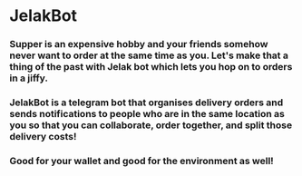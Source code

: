# JelakBot

### Supper is an expensive hobby and your friends somehow never want to order at the same time as you. Let's make that a thing of the past with Jelak bot which lets you hop on to orders in a jiffy.

### JelakBot is a telegram bot that organises delivery orders and sends notifications to people who are in the same location as you so that you can collaborate, order together, and split those delivery costs!
### Good for your wallet and good for the environment as well!